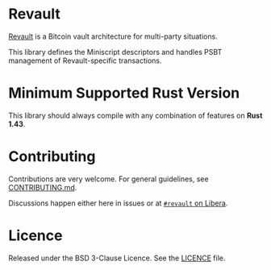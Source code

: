 # Revault

[Revault](https://github.com/revault/practical-revault/blob/master/revault.pdf) is a
Bitcoin vault architecture for multi-party situations.

This library defines the Miniscript descriptors and handles PSBT management of
Revault-specific transactions.

# Minimum Supported Rust Version

This library should always compile with any combination of features on **Rust 1.43**.


# Contributing

Contributions are very welcome. For general guidelines, see [CONTRIBUTING.md](CONTRIBUTING.md).

Discussions happen either here in issues or at [`#revault` on Libera](https://web.libera.chat/?channels=#revault).


# Licence

Released under the BSD 3-Clause Licence. See the [LICENCE](LICENCE) file.
